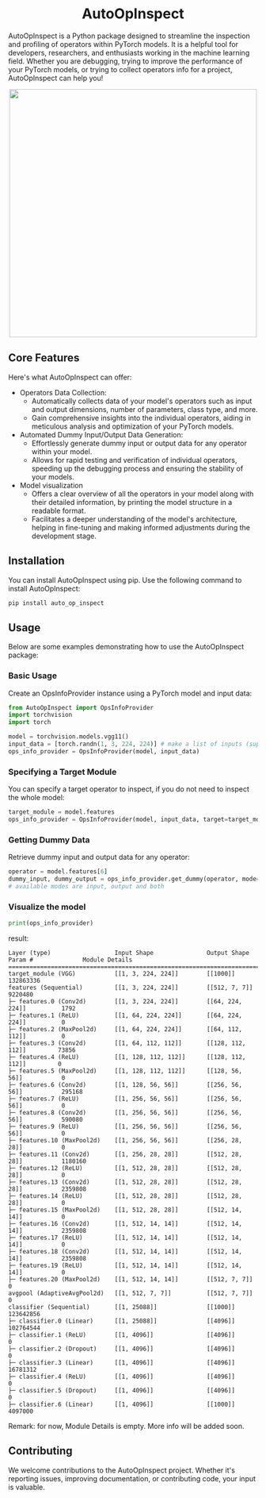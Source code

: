 <div align="center">

# AutoOpInspect
</div>

AutoOpInspect is a Python package designed to streamline the inspection and profiling of operators within PyTorch models. It is a helpful tool for developers, researchers, and enthusiasts working in the machine learning field. Whether you are debugging, trying to improve the performance of your PyTorch models, or trying to collect operators info for a project, AutoOpInspect can help you!

<div align="center">
  <img src="./assets/AutoOpInspect_logo.png" width="500"/>
</div>


## Core Features

Here's what AutoOpInspect can offer:

- Operators Data Collection:
  - Automatically collects data of your model's operators such as input and output dimensions, number of parameters, class type, and more.
  - Gain comprehensive insights into the individual operators, aiding in meticulous analysis and optimization of your PyTorch models.
- Automated Dummy Input/Output Data Generation:
  - Effortlessly generate dummy input or output data for any operator within your model.
  - Allows for rapid testing and verification of individual operators, speeding up the debugging process and ensuring the stability of your models.
- Model visualization
  - Offers a clear overview of all the operators in your model along with their detailed information, by printing the model structure in a readable format.
  - Facilitates a deeper understanding of the model's architecture, helping in fine-tuning and making informed adjustments during the development stage.

## Installation

You can install AutoOpInspect using pip. Use the following command to install AutoOpInspect:

``` bash
pip install auto_op_inspect
```

## Usage

Below are some examples demonstrating how to use the AutoOpInspect package:

### Basic Usage

Create an OpsInfoProvider instance using a PyTorch model and input data:

``` python
from AutoOpInspect import OpsInfoProvider
import torchvision
import torch

model = torchvision.models.vgg11()
input_data = [torch.randn(1, 3, 224, 224)] # make a list of inputs (supports multiple inputs)
ops_info_provider = OpsInfoProvider(model, input_data)
```

### Specifying a Target Module

You can specify a target operator to inspect, if you do not need to inspect the whole model:

``` python
target_module = model.features
ops_info_provider = OpsInfoProvider(model, input_data, target=target_module)
```

### Getting Dummy Data

Retrieve dummy input and output data for any operator:

``` python
operator = model.features[6]
dummy_input, dummy_output = ops_info_provider.get_dummy(operator, mode='both')
# available modes are input, output and both
```

### Visualize the model

``` python
print(ops_info_provider)
```

result:

```
Layer (type)                  Input Shape               Output Shape              Param #              Module Details
=================================================================================================================================
target_module (VGG)           [[1, 3, 224, 224]]        [[1000]]                  132863336
features (Sequential)         [[1, 3, 224, 224]]        [[512, 7, 7]]             9220480
├─ features.0 (Conv2d)        [[1, 3, 224, 224]]        [[64, 224, 224]]          1792
├─ features.1 (ReLU)          [[1, 64, 224, 224]]       [[64, 224, 224]]          0
├─ features.2 (MaxPool2d)     [[1, 64, 224, 224]]       [[64, 112, 112]]          0
├─ features.3 (Conv2d)        [[1, 64, 112, 112]]       [[128, 112, 112]]         73856
├─ features.4 (ReLU)          [[1, 128, 112, 112]]      [[128, 112, 112]]         0
├─ features.5 (MaxPool2d)     [[1, 128, 112, 112]]      [[128, 56, 56]]           0
├─ features.6 (Conv2d)        [[1, 128, 56, 56]]        [[256, 56, 56]]           295168
├─ features.7 (ReLU)          [[1, 256, 56, 56]]        [[256, 56, 56]]           0
├─ features.8 (Conv2d)        [[1, 256, 56, 56]]        [[256, 56, 56]]           590080
├─ features.9 (ReLU)          [[1, 256, 56, 56]]        [[256, 56, 56]]           0
├─ features.10 (MaxPool2d)    [[1, 256, 56, 56]]        [[256, 28, 28]]           0
├─ features.11 (Conv2d)       [[1, 256, 28, 28]]        [[512, 28, 28]]           1180160
├─ features.12 (ReLU)         [[1, 512, 28, 28]]        [[512, 28, 28]]           0
├─ features.13 (Conv2d)       [[1, 512, 28, 28]]        [[512, 28, 28]]           2359808
├─ features.14 (ReLU)         [[1, 512, 28, 28]]        [[512, 28, 28]]           0
├─ features.15 (MaxPool2d)    [[1, 512, 28, 28]]        [[512, 14, 14]]           0
├─ features.16 (Conv2d)       [[1, 512, 14, 14]]        [[512, 14, 14]]           2359808
├─ features.17 (ReLU)         [[1, 512, 14, 14]]        [[512, 14, 14]]           0
├─ features.18 (Conv2d)       [[1, 512, 14, 14]]        [[512, 14, 14]]           2359808
├─ features.19 (ReLU)         [[1, 512, 14, 14]]        [[512, 14, 14]]           0
├─ features.20 (MaxPool2d)    [[1, 512, 14, 14]]        [[512, 7, 7]]             0
avgpool (AdaptiveAvgPool2d)   [[1, 512, 7, 7]]          [[512, 7, 7]]             0
classifier (Sequential)       [[1, 25088]]              [[1000]]                  123642856
├─ classifier.0 (Linear)      [[1, 25088]]              [[4096]]                  102764544
├─ classifier.1 (ReLU)        [[1, 4096]]               [[4096]]                  0
├─ classifier.2 (Dropout)     [[1, 4096]]               [[4096]]                  0
├─ classifier.3 (Linear)      [[1, 4096]]               [[4096]]                  16781312
├─ classifier.4 (ReLU)        [[1, 4096]]               [[4096]]                  0
├─ classifier.5 (Dropout)     [[1, 4096]]               [[4096]]                  0
├─ classifier.6 (Linear)      [[1, 4096]]               [[1000]]                  4097000
```

Remark: for now, Module Details is empty. More info will be added soon.

## Contributing

We welcome contributions to the AutoOpInspect project. Whether it's reporting issues, improving documentation, or contributing code, your input is valuable.
